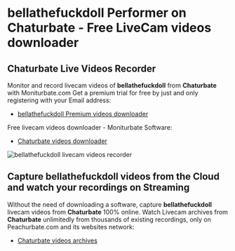 # bellathefuckdoll Performer on Chaturbate - Free LiveCam videos downloader

## Chaturbate Live Videos Recorder

Monitor and record livecam videos of **bellathefuckdoll** from **Chaturbate** with Moniturbate.com
Get a premium trial for free by just and only registering with your Email address:
* [bellathefuckdoll Premium videos downloader](https://moniturbate.com/request-demo-licence-key.html)

Free livecam videos downloader - Moniturbate Software:
* [Chaturbate videos downloader](https://moniturbate.com/moniturbate-download-software.html)

![bellathefuckdoll livecam videos recorder](https://peachurnet.com/templates/moniturbate-software.png)


## Capture bellathefuckdoll videos from the Cloud and watch your recordings on Streaming

Without the need of downloading a software, capture **bellathefuckdoll** livecam videos from **Chaturbate** 100% online.
Watch Livecam archives from **Chaturbate** unlimitedly from thousands of existing recordings, only on Peachurbate.com and its websites network:
* [Chaturbate videos archives](https://peachurnet.com/)